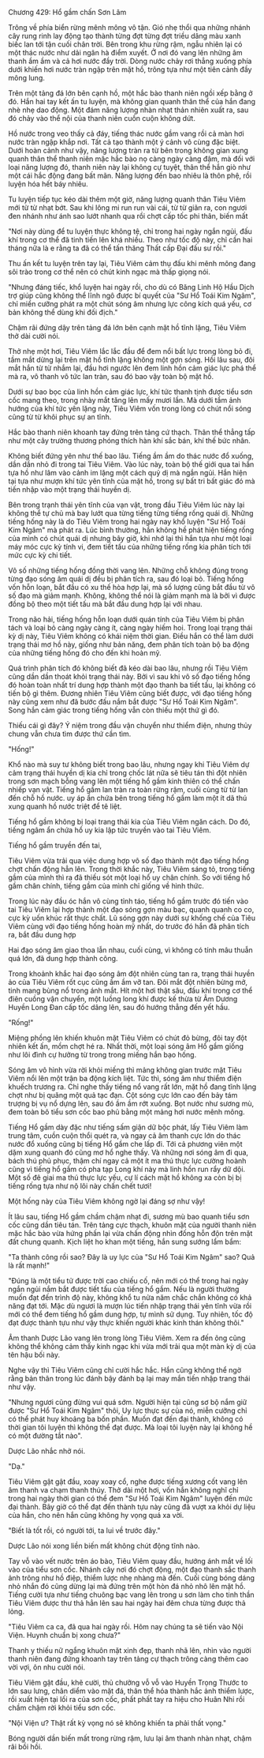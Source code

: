 




Chương 429: Hổ gầm chấn Sơn Lâm


Trông về phía biển rừng mênh mông vô tận. Gió nhẹ thổi qua những nhánh cây rung rinh lay động tạo thành từng đợt từng đợt triều dâng màu xanh biếc lan tới tận cuối chân trời. Bên trong khu rừng rậm, ngẫu nhiên lại có một thác nước như dải ngân hà điểm xuyết. Ở nơi đó vang lên những âm thanh ầm ầm và cả hơi nước đầy trời. Dòng nước chảy rơi thẳng xuống phía dưới khiến hơi nước tràn ngập trên mặt hồ, trông tựa như một tiên cảnh đầy mông lung.

Trên một tảng đá lớn bên cạnh hồ, một hắc bào thanh niên ngồi xếp bằng ở đó. Hắn hai tay kết ấn tu luyện, mà không gian quanh thân thể của hắn đang nhè nhẹ dao động. Một đám năng lượng nhàn nhạt thản nhiên xuất ra, sau đó chảy vào thể nội của thanh niên cuồn cuộn không dứt.

Hồ nước trong veo thấy cả đáy, tiếng thác nước gầm vang rồi cả màn hơi nước tràn ngập khắp nơi. Tất cả tạo thành một ý cảnh vô cùng đặc biệt. Dưới hoàn cảnh như vậy, năng lượng tràn ra từ bên trong không gian xung quanh thân thể thanh niên mặc hắc bào nọ càng ngày càng đậm, mà đối với loại năng lượng đó, thanh niên này lại không cự tuyệt, thân thể hắn giò như một cái hắc động đang bất mãn. Năng lượng đến bao nhiêu là thôn phệ, rồi luyện hóa hết báy nhiêu.

Tu luyện tiếp tục kéo dài thêm một giờ, năng lượng quanh thân Tiêu Viêm mới từ từ nhạt bớt. Sau khi lông mi run run vài cái, từ từ giãn ra, con ngươi đen nhánh như ánh sao lướt nhanh qua rồi chợt cấp tốc phi thân, biến mất

"Nơi này dùng để tu luyện thực không tệ, chỉ trong hai ngày ngắn ngủi, đấu khí trong cơ thể đã tinh tiến lên khá nhiều. Theo như tốc độ này, chỉ cần hai tháng nữa là e rằng ta đã có thể tấn thăng Thất cấp Đại đấu sư rồi."

Thu ấn kết tu luyện trên tay lại, Tiêu Viêm cảm thụ đấu khi mênh mông đang sôi trào trong cơ thể nên có chút kinh ngạc mà thấp giọng nói.

"Nhưng đáng tiếc, khổ luyện hai ngày rồi, cho dù có Băng Linh Hộ Hầu Dịch trợ giúp cũng không thể lĩnh ngô được bí quyết của "Sư Hổ Toái Kim Ngâm", chỉ miển cưỡng phát ra một chút sóng âm nhưng lực công kích quá yếu, cơ bản không thể dùng khi đối địch."

Chậm rãi đứng dậy trên tảng đá lớn bên cạnh mặt hồ tĩnh lặng, Tiêu Viêm thở dài cười nói.

Thở nhẹ một hơi, Tiêu Viêm lắc lắc đầu để đem nổi bất lực trong lòng bỏ đi, tầm mắt dừng lại trên mặt hồ tĩnh lặng không một gợn sóng. Hồi lâu sau, đôi mắt hắn từ từ nhắm lại, đầu hơi ngước lên đem linh hồn cảm giác lực phá thể mà ra, vô thanh vô tức lan tràn, sau đó bao vậy toàn bộ mặt hồ.

Dưới sự bao bọc của linh hồn cảm giác lực, khí tức thanh tịnh được tiểu sơn cốc mang theo, trong nhày mắt tăng lên mấy mươi lần. Mà dưới tầm ảnh hướng của khí tức yên lặng này, Tiêu Viêm vốn trong lòng có chút nổi sóng cũng từ từ khôi phục sự an tĩnh.

Hắc bào thanh niên khoanh tay đứng trên tảng cứ thạch. Thân thể thẳng tấp như một cây trường thương phóng thích hàn khí sắc bán, khí thế bức nhân.

Không biết đứng yên như thế bao lâu. Tiếng ầm ầm do thác nước đổ xuống, dần dần nhỏ đi trong tai Tiêu Viêm. Vào lúc này, toàn bộ thế giới qua tai hắn tựa hồ như lâm vào cảnh im lặng một cách quỷ dị mà ngắn ngủi. Hắn hiện tại tựa như mượn khí tức yên tĩnh của mặt hồ, trong sự bất tri bất giác đó mà tiến nhập vào một trạng thái huyền dị.

Bên trong trạnh thái yên tĩnh của vạn vật, trong đầu Tiêu Viêm lúc này lại không thể tự chủ mà bay lướt qua từng tiếng từng tiếng rống quái dị. Những tiếng hống này là do Tiêu Viêm trong hai ngày nay khổ luyện "Sư Hổ Toái Kim Ngâm" mà phát ra. Lúc bình thường, hắn không hề phát hiện tiếng rống của mình có chút quái dị nhưng bây giờ, khi nhớ lại thì hắn tựa như một loại máy móc cực kỳ tính vi, đem tiết tấu của những tiếng rống kia phân tích tới mức cực kỳ chi tiết.

Vô số những tiếng hống đồng thời vang lên. Những chỗ không đúng trong từng đạo sóng âm quái dị đều bị phân tích ra, sau đó loại bỏ. Tiếng hống vốn hỗn loạn, bắt đầu có xu thế hòa hợp lại, mà số lượng cũng bắt đầu từ vô số đạo mà giảm mạnh. Không, không thể nói là giảm mạnh mà là bởi vì được đồng bộ theo một tiết tấu mà bắt đầu dung hợp lại với nhau.

Trong não hải, tiếng hống hỗn loạn dưới quán tính của Tiêu Viêm bị phân tách và loại bỏ càng ngày càng ít, càng ngày hiếm hoi. Trong loại trạng thái kỳ dị này, Tiêu Viêm không có khái niệm thời gian. Điều hắn có thể làm dưới trạng thái mơ hồ này, giống như bản năng, đem phân tích toàn bộ ba động của những tiếng hống đó cho đến khi hoàn mỹ.

Quá trình phân tích đó không biết đã kéo dài bao lâu, nhưng rồi Tiêu Viêm cũng dần dần thoát khỏi trạng thái này. Bởi vì sau khi vô số đạo tiếng hống đó hoàn toàn nhất trí dung hợp thành một đạo thanh ba tiết tấu, lại không có tiến bộ gì thêm. Đương nhiên Tiêu Viêm cũng biết được, với đạo tiếng hống này cũng xem như đã bước đấu nắm bắt được "Sư Hổ Toái Kim Ngâm". Song hắn cảm giác trong tiếng hống vẫn còn thiếu một thứ gì đó.

Thiếu cái gì đây? Ý niệm trong đầu vận chuyển như thiểm điện, nhưng thủy chung vẫn chưa tìm được thứ cần tìm.

"Hống!"

Khổ nào mà suy tư không biết trong bao lâu, nhưng ngay khi Tiêu Viêm dự cảm trạng thái huyền dị kia chỉ trong chốc lát nữa sẽ tiêu tán thì đột nhiên trong sơn mạch bỗng vang lên một tiếng hổ gầm kinh thiên có thể chấn nhiếp vạn vật. Tiếng hổ gầm lan tràn ra toàn rừng rậm, cuối cùng từ từ lan đến chỗ hồ nước. uy áp ẩn chứa bên trong tiếng hổ gầm làm một ít dã thú xung quanh hồ nước triệt để tê liệt.

Tiếng hổ gầm không bị loại trang thái kia của Tiêu Viêm ngăn cách. Do đó, tiếng ngâm ẩn chứa hổ uy kia lập tức truyền vào tai Tiêu Viêm.

Tiếng hổ gầm truyền đến tai,

Tiêu Viêm vừa trải qua việc dung hợp vô số đạo thành một đạo tiếng hống chợt chấn động hẳn lên. Trong thời khắc này, Tiêu Viêm sáng tỏ, trong tiếng gầm của mình thì ra đã thiếu sót một loại hổ uy chân chính. So với tiếng hổ gầm chân chính, tiếng gầm của mình chỉ giống về hình thức.

Trong lúc này đầu óc hắn vô cùng tỉnh táo, tiếng hổ gầm trước đó tiến vào tai Tiêu Viêm lại hợp thành một đạo sóng gợn màu bạc, quanh quanh co co, cực kỳ uốn khúc rất thực chất. Lũ sóng gợn này dưới sự khống chế của Tiêu Viêm cùng với đạo tiếng hống hoàn mỹ nhất, do trước đó hắn đã phân tích ra, bắt đầu dung hợp

Hai đạo sóng âm giao thoa lẫn nhau, cuối cùng, vì không có tính mâu thuẫn quá lớn, đã dung hợp thành công.

Trong khoảnh khắc hai đạo sóng âm đột nhiên cùng tan ra, trạng thái huyền ảo của Tiêu Viêm rốt cục cũng ầm ầm vỡ tan. Đôi mắt đột nhiên bừng mở, tinh mang bùng nổ trong ánh mắt. Hít một hơi thật sâu, đấu khí trong cơ thể điên cuồng vận chuyển, một luồng long khí được kế thừa từ Âm Dương Huyền Long Đan cấp tốc dâng lên, sau đó hướng thẳng đến yết hầu.

"Rống!"

Miệng phồng lên khiến khuôn mặt Tiêu Viêm có chút đỏ bừng, đôi tay đột nhiên kết ấn, mồm chợt hé ra. Nhất thời, một loại sóng âm Hổ gầm giống như lôi đình cự hưởng từ trong trong miếng hắn bạo hống.

Sóng âm vô hình vừa rời khỏi miếng thì mảng không gian trước mặt Tiêu Viêm nổi lên một trận ba động kích liệt. Tức thì, sóng âm như thiểm điện khuếch trương ra. Chỉ nghe thấy tiếng nổ vang rất lớn, mặt hồ đang tĩnh lặng chợt như bị quăng một quả tạc đạn. Cột sóng cực lớn cao đến bảy tám trượng bị vụ nổ dựng lên, sau đó ầm ầm rớt xuống. Bọt nước như sương mù, đem toàn bô tiểu sơn cốc bao phủ bằng một mảng hơi nước mênh mông.

Tiếng Hổ gầm dày đặc như tiếng sấm giận dữ bộc phát, lấy Tiêu Viêm làm trung tâm, cuồn cuộn thổi quét ra, và ngay cả âm thanh cực lớn do thác nước đổ xuống cũng bị tiếng Hổ gầm che lấp đi. Tới cả phương viên một dặm xung quanh đó cũng mơ hổ nghe thấy. Và những nơi sóng âm đi qua, bách thú phủ phục, thậm chí ngay cả một ít ma thú thực lực cường hoành cũng vì tiếng hổ gầm có pha tạp Long khí này mà linh hồn run rẩy dữ dội. Một số đê giai ma thú thực lực yếu, cự lí cách mặt hồ không xa còn bị bị tiếng rống tựa như nộ lôi này chấn chết tươi!

Một hống này của Tiêu Viêm không ngờ lại đáng sợ như vậy!

Ít lâu sau, tiếng Hổ gầm chầm chậm nhạt đi, sương mù bao quanh tiểu sơn cốc cũng dần tiêu tán. Trên tảng cực thạch, khuôn mặt của người thanh niên mặc hắc bào vừa hứng phấn lại vừa chấn động nhìn đống hỗn độn trên mặt đất chung quanh. Kịch liệt ho khan một tiếng, hắn sung sướng lẩm bẩm:

"Ta thành công rồi sao? Đây là uy lực của "Sư Hổ Toái Kim Ngâm" sao? Quả là rất mạnh!"

"Đúng là một tiểu tử được trời cao chiếu cố, nên mới có thể trong hai ngày ngắn ngủi nắm bắt được tiết tấu của tiếng hổ gầm. Nếu là người thường muốn đạt đến trình độ này, không khổ tu nửa năm chắc chắn không có khả năng đạt tới. Mặc dù ngươi là mượn lúc tiến nhập trạng thái yên tĩnh vừa rồi mới có thể đem tiếng hổ gầm dung hợp, tự mình sử dụng. Tuy nhiên, tốc độ đạt được thành tựu như vậy thực khiến người khác kinh thán không thôi."

Âm thanh Dược Lão vang lên trong lòng Tiêu Viêm. Xem ra đến ông cũng không thể không cảm thấy kinh ngạc khi vừa mới trải qua một màn kỳ dị của tên hậu bối này.

Nghe vậy thì Tiêu Viêm cũng chỉ cười hắc hắc. Hắn cũng không thể ngờ rằng bản thân trong lúc đánh bậy đánh bạ lại may mắn tiến nhập trang thái như vậy.

"Nhưng ngươi cũng đừng vui quá sớm. Người hiện tại cũng sơ bộ nắm giữ được "Sư Hổ Toái Kim Ngâm" thôi, Uy lực thực sự của nó, miễn cưỡng chỉ có thể phát huy khoảng ba bốn phần. Muốn đạt đến đại thành, không có thời gian tôi luyện thì không thể đạt được. Mà loại tôi luyện này lại không hề có một đường tắt nào".

Dược Lão nhắc nhở nói.

"Dạ."

Tiêu Viêm gật gật đầu, xoay xoay cổ, nghe được tiếng xương cốt vang lên âm thanh va chạm thanh thúy. Thở dài một hơi, vốn hắn không nghĩ chỉ trong hai ngày thời gian có thể đem "Sư Hổ Toái Kim Ngâm" luyện đến mức đại thành. Bây giờ có thể đạt đến thành tựu này cũng đã vượt xa khỏi dự liệu của hắn, cho nên hắn cũng không hy vọng quá xa vời.

"Biết là tốt rồi, có người tới, ta lui về trước đây."

Dược Lão nói xong liền biến mất không chút động tĩnh nào.

Tay vỗ vào vết nước trên áo bào, Tiêu Viêm quay đầu, hướng ánh mắt về lối vào của tiểu sơn cốc. Nhánh cây nơi đó chợt động, một đạo thanh sắc thanh ảnh trông như hồ điệp, thiểm lược nhẹ nhàng mà đến. Cuối cùng bóng dáng nhỏ nhắn đó cũng dừng lại mà đứng trên một hòn đá nhỏ nhô lên mặt hồ. Tiếng cười tựa như tiếng chuông bạc vang lên trong u sơn làm cho tinh thần Tiêu Viêm được thư thả hẳn lên sau hai ngày hai đêm chưa từng được thả lỏng.

"Tiêu Viêm ca ca, đã qua hai ngày rồi. Hôm nay chúng ta sẽ tiến vào Nội Viện. Huynh chuẩn bị xong chưa?"

Thanh y thiếu nữ ngẩng khuôn mặt xinh đẹp, thanh nhã lên, nhìn vào người thanh niên đang đứng khoanh tay trên tảng cự thạch trông càng thêm cao vời vợi, ôn nhu cười nói.

Tiêu Viêm gật đầu, khẽ cười, thủ chưởng vỗ vỗ vào Huyền Trọng Thước to lớn sau lưng, chân diểm vào mặt đá, thân thể hóa thành hắc ảnh thiểm lược, rồi xuất hiện tại lối ra của sơn cốc, phất phất tay ra hiệu cho Huân Nhi rồi chầm chậm rời khỏi tiểu sơn cốc.

"Nội Viện ư? Thật rất kỳ vọng nó sẽ không khiến ta phải thất vọng."

Bóng người dần biến mất trong rừng rậm, lưu lại âm thanh nhàn nhạt, chậm rãi bồi hồi.




